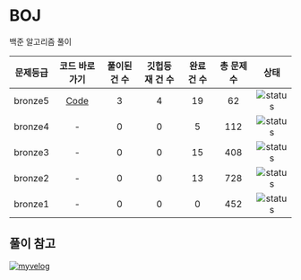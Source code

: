 # BOJ
백준 알고리즘 풀이


| 문제등급 | 코드 바로가기              | 풀이된 건 수        | 깃헙등재 건 수    | 완료 건 수 | 총 문제 수 |  상태             |
| :--: | :--------------------------: | :-----------------: | :------:  | :---------:  | :------: |:---------------:|
| bronze5 | [Code](./boj/bronze5) | 3 | 4 | 19 | 62 | ![status][Doing] |
| bronze4 | - | 0 | 0 | 5 | 112 | ![status][Doing] |
| bronze3 | - | 0 | 0 | 15 | 408 | ![status][Doing] |
| bronze2 | - | 0 | 0 | 13 | 728 | ![status][Doing] |
| bronze1 | - | 0 | 0 | 0 | 452 | ![status][Doing] |

## 풀이 참고

  
[![myvelog](https://img.shields.io/badge/내%20백준%20알고리즘%20정리%20-바로가기-18D6A5)](https://velog.io/@osk3856/series/BOJ)



[DOING]: https://img.shields.io/badge/-진행%20중-31AE0F
